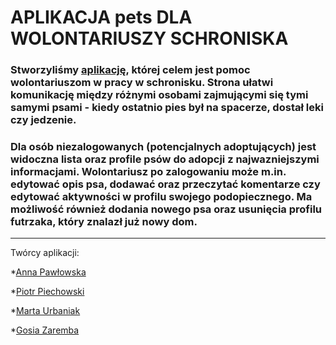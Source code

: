 # APLIKACJA __pets__ DLA WOLONTARIUSZY SCHRONISKA
### Stworzyliśmy [aplikację](https://schronisko.netlify.app/), której celem jest pomoc wolontariuszom w pracy w schronisku. Strona ułatwi komunikację między różnymi osobami zajmującymi się tymi samymi psami - kiedy ostatnio pies był na spacerze, dostał leki czy jedzenie. 
### Dla osób niezalogowanych (potencjalnych adoptujących) jest widoczna lista oraz profile psów do adopcji z najwazniejszymi informacjami. Wolontariusz po zalogowaniu może m.in. edytować opis psa, dodawać oraz przeczytać komentarze czy edytować aktywności w profilu swojego podopiecznego. Ma możliwość również dodania nowego psa oraz usunięcia profilu futrzaka, który znalazł już nowy dom. 



___

Twórcy aplikacji:

*[Anna Pawłowska](https://github.com/AnnaPawlowskaa)

*[Piotr Piechowski](https://github.com/ppiechowski)

*[Marta Urbaniak](https://github.com/MartaKatUrbaniak)

*[Gosia Zaremba](https://github.com/GosiaZaremba/)

